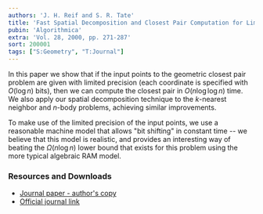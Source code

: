 ```yaml
---
authors: 'J. H. Reif and S. R. Tate'
title: 'Fast Spatial Decomposition and Closest Pair Computation for Limited Precision Input'
pubin: 'Algorithmica'
extra: 'Vol. 28, 2000, pp. 271-287'
sort: 200001
tags: ["S:Geometry", "T:Journal"]
---
```

In this paper we show that if the input points to the geometric
closest pair problem are given with limited precision (each coordinate
is specified with $O(\log n)$ bits), then we can compute the closest
pair in $O(n\log\log n)$ time.  We also apply our spatial
decomposition technique to the $k$-nearest neighbor and $n$-body
problems, achieving similar improvements.

To make use of the limited precision of the input points, we use a
reasonable machine model that allows "bit shifting" in constant time
-- we believe that this model is realistic, and provides an
interesting way of beating the $\Omega(n\log n)$ lower bound that
exists for this problem using the more typical algebraic RAM model.

### Resources and Downloads

* [Journal paper - author's copy](/publications/2000-Decomposition.pdf)
* [Official journal link](https://link.springer.com/article/10.1007/s004530010040)
